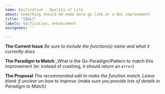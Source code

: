 ```yaml
---
name: Goification - Quality of Life
about: Something should be made more go like or a QoL improvement
title: "[QoL]"
labels: Goification, enhancement
assignees: ''

---
```


**The Current Issue**
_Be sure to include the function(s) name and what it currently does_

**The Paradigm to Match**
_What is the Go-Paradigm/Pattern to match this improvement (ie: instead of crashing, it should return an `error`)

**The Proposal**
_The recommended edit to make the function match. Leave blank if unclear on how to improve (make sure you provide lots of details in Paradigm to Match)_
